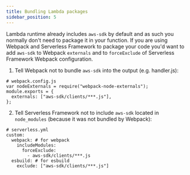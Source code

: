 ```yaml
---
title: Bundling Lambda packages
sidebar_position: 5
---
```


Lambda runtime already includes `aws-sdk` by default and as such you normally don't need to package it in your function. 
If you are using Webpack and Serverless Framework to package your code you'd want to add `aws-sdk` to Webpack `externals` and to `forceExclude` of Serverless Framework Webpack configuration.

1. Tell Webpack not to bundle `aws-sdk` into the output (e.g. handler.js):
```
# webpack.config.js
var nodeExternals = require("webpack-node-externals");
module.exports = {
  externals: ["aws-sdk/clients/***.js"],
};
```

2. Tell Serverless Framework not to include `aws-sdk` located in `node_modules` (because it was not bundled by Webpack):
```
# serverless.yml
custom:
  webpack: # for webpack
    includeModules:
      forceExclude:
        - aws-sdk/clients/***.js
  esbuild: # for esbuild
    exclude: ["aws-sdk/clients/***.js"]
```
